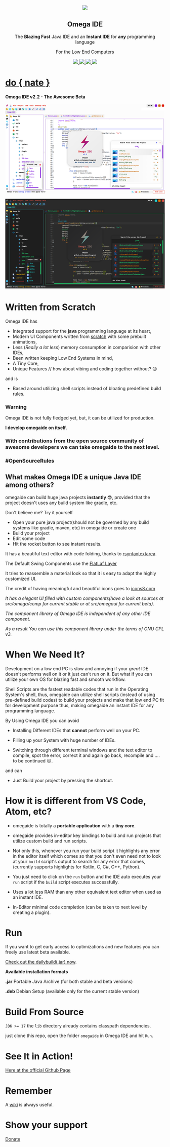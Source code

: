 <p align="center">
  <img width="140" src="https://raw.githubusercontent.com/omegaui/omegaide/main/res/omega_ide_icon128.png" />  
  <h2 align="center">Omega IDE</h2>
  <p align="center">The <strong>Blazing Fast</strong> Java IDE and an <strong>Instant IDE</strong> for <strong>any</strong> programming language</p>
  <p align="center">For the Low End Computers</p>
</p>
<p align="center">
  <a href="https://github.com/omegaui/omegaide/issues">
    <img src="https://img.shields.io/github/issues/omegaui/omegaide"/> 
  </a>
  <a href="https://github.com/omegaui/omegaide/network/members">
    <img src="https://img.shields.io/github/forks/omegaui/omegaide"/> 
  </a>  
  <a href="https://github.com/omegaui/omegaide/stargazers">
    <img src="https://img.shields.io/github/stars/omegaui/omegaide"/> 
    <a href="https://github.com/omegaui/omegaide/LICENSE">
  </a>
    <img src="https://img.shields.io/github/license/omegaui/omegaide"/> 
  </a>
</p>

<p align="center">
  <a href="https://github.com/omegaui/omegaide/blob/main/Donate.md">
    <h1>do { nate }</h1>
  </a>
</p>

**Omega IDE v2.2 - The Awesome Beta**

![](/res/light.png)

![](/res/dark.png)

# Written from Scratch
Omega IDE has 
- Integrated support for the **java** programming language at its heart, 
- Modern UI Components written from [scratch](https://github.com/omegaui/omegaui-library) with some prebuilt animations, 
- Less (*Really a lot less*) memory consumption in comparision with other IDEs, 
- Been written keeping Low End Systems in mind, 
- A Tiny Core, 
- Unique Features // how about vibing and coding together without? 😉

and is

- Based around utilizing shell scripts instead of bloating predefined build rules.

### Warning
Omega IDE is not fully fledged yet, but, it can be utilized for production.

**I develop omegaide on itself**.

### With contributions from the open source community of awesome developers we can take omegaide to the next level.

### \#OpenSourceRules

## What makes Omega IDE a unique Java IDE among others?

omegaide can build huge java projects **instantly** 😎, provided that the project doesn't uses any build system like gradle, etc.

Don't believe me? Try it yourself 

- Open your pure java project(should not be governed by any build systems like gradle, maven, etc) in omegaide or create one
- Build your project
- Edit some code
- Hit the rocket button to see instant results.

It has a beautiful text editor with code folding, thanks to [rsyntaxtextarea](https://github.com/bobbylight/RSyntaxTextArea).

The Default Swing Components use the [FlatLaf Layer](https://www.formdev.com/flatlaf)

It tries to reassemble a material look so that it is easy to adapt the highly customized UI.

The credit of having meaningful and beautiful icons goes to [icons8.com](https://icons8.com)

*It has a elegant UI filled with custom components(have a look at sources at src/omega/comp for current stable or at src/omegaui for current beta).*

*The component library of Omega IDE is independent of any other IDE component.*

*As a result You can use this component library under the terms of GNU GPL v3.*

# When We Need It?
Development on a low end PC is slow and annoying if your *great* IDE doesn't performs well on it or it just can't run on it.
But what if you can utilize your own OS for blazing fast and smooth workflow.

Shell Scripts are the fastest readable codes that run in the Operating System's shell, thus, omegaide can utilize shell scripts 
(instead of using pre-defined build codes) to
build your projects and make that low end PC fit for development purpose thus,
making omegaide an instant IDE for any programming language.

By Using Omega IDE you can avoid

- Installing Different IDEs that **cannot** perform well on your PC.

- Filling up your System with huge number of IDEs.

- Switching through different terminal windows and the text editor to compile, spot the error, correct it and again go back, 
recompile and .... to be continued 😑.

and can

- Just Build your project by pressing the shortcut.

# How it is different from VS Code, Atom, etc?
- omegaide is totally a **portable application** with a **tiny core**.

- omegaide provides in-editor key bindings to build and run projects that utilize custom build and run scripts.

- Not only this, whenever you run your build script it highlights any error in the editor itself which comes so that
you don't even need not to look at your `build` script's output to search for any error that comes, 
(currently supports highlights for Kotlin, C, C#, C++, Python).

- You just need to click on the `run` button and the IDE auto executes your `run` script if the `build` script executes successfully.

- Uses a lot less RAM than any other equivalent text editor when used as an instant IDE.

- In-Editor minimal code completion (can be taken to next level by creating a plugin).

# Run
If you want to get early access to optimizations and new features you can freely use latest beta available.

[Check out the dailybuild(.jar) now](https://raw.githubusercontent.com/omegaui/omegaide/main/out/Omega%20IDE-dailybuild.jar).

**Available installation formats**

**.jar** Portable Java Archive (for both stable and beta versions)

**.deb** Debian Setup (available only for the current stable version)

# Build From Source
`JDK >= 17`
the `lib` directory already contains classpath dependencies.

just clone this repo, open the folder `omegaide` in Omega IDE and hit `Run`.

# See It in Action!

[Here at the official Github Page](https://omegaui.github.io/omegaide)

# Remember
A [wiki](https://github.com/omegaui/omegaide/wiki/Omega-IDE-Wiki-Home-Page) is always useful.

# Show your support
[Donate](https://github.com/omegaui/omegaide/blob/main/Donate.md)